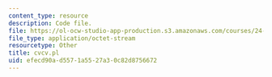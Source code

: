 ```yaml
---
content_type: resource
description: Code file.
file: https://ol-ocw-studio-app-production.s3.amazonaws.com/courses/24-964-topics-in-phonology-fall-2004/efecd90ad5571a5527a30c82d8756672_cvcv.pl
file_type: application/octet-stream
resourcetype: Other
title: cvcv.pl
uid: efecd90a-d557-1a55-27a3-0c82d8756672
---
```


